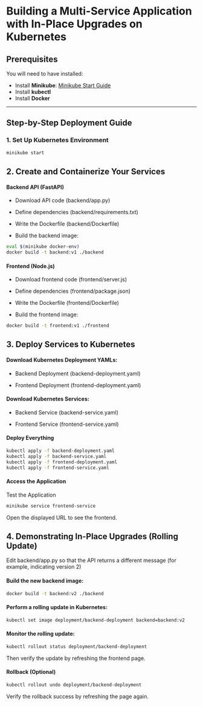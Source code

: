 
# Building a Multi-Service Application with In-Place Upgrades on Kubernetes


## Prerequisites
You will need to have installed:

- Install **Minikube**: [Minikube Start Guide](https://minikube.sigs.k8s.io/docs/start/)
- Install **kubectl**
- Install **Docker**

---

## Step-by-Step Deployment Guide

### 1. Set Up Kubernetes Environment
```sh
minikube start
```

## 2. Create and Containerize Your Services

#### Backend API (FastAPI)

- Download API code (backend/app.py)

- Define dependencies (backend/requirements.txt)

- Write the Dockerfile (backend/Dockerfile)

- Build the backend image:

```sh
eval $(minikube docker-env)
docker build -t backend:v1 ./backend
```

#### Frontend (Node.js)

- Download frontend code (frontend/server.js)

- Define dependencies (frontend/package.json)

- Write the Dockerfile (frontend/Dockerfile)

- Build the frontend image:

```sh
docker build -t frontend:v1 ./frontend
```

## 3. Deploy Services to Kubernetes

#### Download Kubernetes Deployment YAMLs:

- Backend Deployment (backend-deployment.yaml)

- Frontend Deployment (frontend-deployment.yaml)

#### Download Kubernetes Services:

- Backend Service (backend-service.yaml)

- Frontend Service (frontend-service.yaml)

#### Deploy Everything

```sh
kubectl apply -f backend-deployment.yaml
kubectl apply -f backend-service.yaml
kubectl apply -f frontend-deployment.yaml
kubectl apply -f frontend-service.yaml
```

#### Access the Application

Test the Application

```sh
minikube service frontend-service
```

Open the displayed URL to see the frontend.

## 4. Demonstrating In-Place Upgrades (Rolling Update)

Edit backend/app.py so that the API returns a different message (for example, indicating
version 2)

#### Build the new backend image:

```sh
docker build -t backend:v2 ./backend
```

#### Perform a rolling update in Kubernetes:
```sh
kubectl set image deployment/backend-deployment backend=backend:v2
```

#### Monitor the rolling update:

```sh
kubectl rollout status deployment/backend-deployment
```

Then verify the update by refreshing the frontend page.

#### Rollback (Optional)

```sh
kubectl rollout undo deployment/backend-deployment
```

Verify the rollback success by refreshing the page again.
